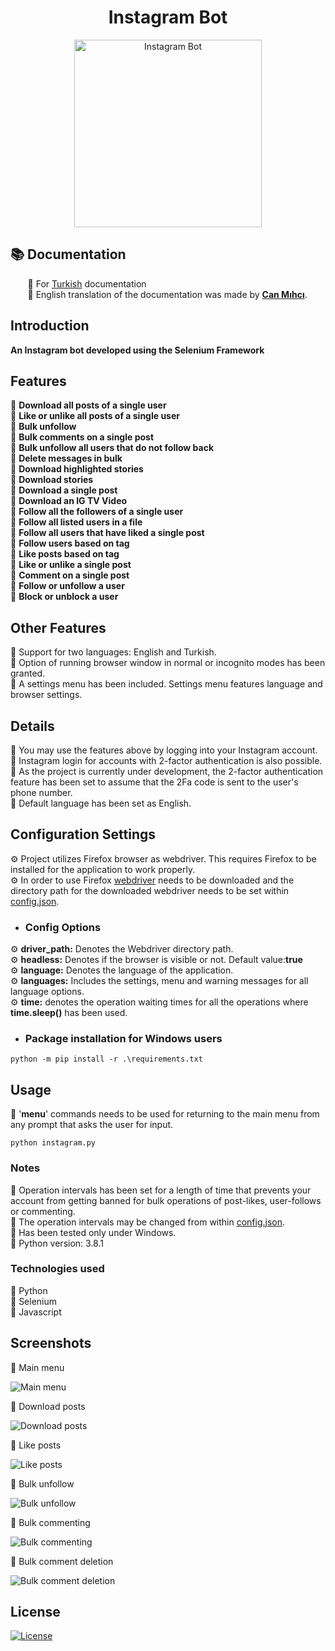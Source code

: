 <h1 align="center">Instagram Bot</h1>

<p align="center">
  <a href="https://github.com/mariuszmalek/leech">
    <img src="https://raw.githubusercontent.com/mariuszmalek/leech/master/assets/img/logo.png" alt="Instagram Bot" width="300">
  </a>
</p>

## :books: Documentation
&nbsp;&nbsp;&nbsp;&nbsp;&nbsp;&nbsp; :small_blue_diamond: For [Turkish](https://github.com/mariuszmalek/leech/blob/master/Readme.tr.md) documentation  
&nbsp;&nbsp;&nbsp;&nbsp;&nbsp;&nbsp; :small_blue_diamond: English translation of the documentation was made by **[Can Mıhcı](https://www.linkedin.com/in/canmihci/)**.  


## Introduction
**An Instagram bot developed using the Selenium Framework**

## Features
  :large_blue_circle: **Download all posts of a single user**  
  :large_blue_circle: **Like or unlike all posts of a single user**  
  :large_blue_circle: **Bulk unfollow**  
  :large_blue_circle: **Bulk comments on a single post**  
  :large_blue_circle: **Bulk unfollow all users that do not follow back**  
  :large_blue_circle: **Delete messages in bulk**  
  :large_blue_circle: **Download highlighted stories**  
  :large_blue_circle: **Download stories**  
  :large_blue_circle: **Download a single post**  
  :large_blue_circle: **Download an IG TV Video**  
  :large_blue_circle: **Follow all the followers of a single user**  
  :large_blue_circle: **Follow all listed users in a file**  
  :large_blue_circle: **Follow all users that have liked a single post**  
  :large_blue_circle: **Follow users based on tag**  
  :large_blue_circle: **Like posts based on tag**  
  :large_blue_circle: **Like or unlike a single post**  
  :large_blue_circle: **Comment on a single post**  
  :large_blue_circle: **Follow or unfollow a user**  
  :large_blue_circle: **Block or unblock a user**  


## Other Features
  :large_blue_circle: Support for two languages: English and Turkish.  
  :large_blue_circle: Option of running browser window in normal or incognito modes has been granted.  
  :large_blue_circle: A settings menu has been included. Settings menu features language and browser settings.  


## Details

:large_blue_diamond:	 You may use the features above by logging into your Instagram account.  
:large_blue_diamond:	 Instagram login for accounts with 2-factor authentication is also possible.  
:large_blue_diamond:	 As the project is currently under development, the 2-factor authentication feature has been set to assume that the 2Fa code is sent to the user's phone number.  
:large_blue_diamond:	 Default language has been set as English.  

## Configuration Settings
 :gear:	 Project utilizes Firefox browser as webdriver. This requires Firefox to be installed for the application to work properly.  
 :gear:	 In order to use Firefox [webdriver](https://github.com/mozilla/geckodriver/releases) needs to be downloaded and the directory path for the downloaded webdriver needs to be set within [config.json](https://github.com/mariuszmalek/leech/blob/master/config.json).  


* ### Config Options

:gear: **driver_path:** Denotes the Webdriver directory path.  
:gear: **headless:** Denotes if the browser is visible or not. Default value:**true**  
:gear: **language:** Denotes the language of the application.  
:gear: **languages:** Includes the settings, menu and warning messages for all language options.  
:gear: **time:** denotes the operation waiting times for all the  operations where **time.sleep()** has been used.  



* ### Package installation for Windows users
```
python -m pip install -r .\requirements.txt
```

## Usage
:small_blue_diamond:  '**menu**' commands needs to be used for returning to the main menu from any prompt that asks the user for input.

```
python instagram.py
```



### Notes
:small_blue_diamond: Operation intervals has been set for a length of time that prevents your account from getting banned for bulk operations of post-likes, user-follows or commenting.  
:small_blue_diamond: The operation intervals may be changed from within [config.json](https://github.com/mariuszmalek/leech/blob/master/config.json).  
:small_blue_diamond: Has been tested only under Windows.  
:small_blue_diamond: Python version: 3.8.1  


### Technologies used
 :small_blue_diamond: Python  
 :small_blue_diamond: Selenium  
 :small_blue_diamond: Javascript  

## Screenshots

:small_blue_diamond: Main menu

![Main menu](https://raw.githubusercontent.com/mariuszmalek/leech/master/assets/img/mainMenu.PNG)


:small_blue_diamond: Download posts

![Download posts](https://raw.githubusercontent.com/mariuszmalek/leech/master/assets/img/postsDownload.PNG)

:small_blue_diamond: Like posts

![Like posts](https://raw.githubusercontent.com/mariuszmalek/leech/master/assets/img/postsLike.PNG)

:small_blue_diamond: Bulk unfollow

![Bulk unfollow](https://raw.githubusercontent.com/mariuszmalek/leech/master/assets/img/allUnfollow.PNG)


:small_blue_diamond: Bulk commenting

![Bulk commenting](https://raw.githubusercontent.com/mariuszmalek/leech/master/assets/img/bulkComment.PNG)

:small_blue_diamond: Bulk comment deletion

![Bulk comment deletion](https://raw.githubusercontent.com/mariuszmalek/leech/master/assets/img/messagesDeleted.PNG)




## License
 [![License](https://img.shields.io/github/license/mariuszmalek/leech)](https://github.com/mariuszmalek/leech/blob/master/LICENSE)

